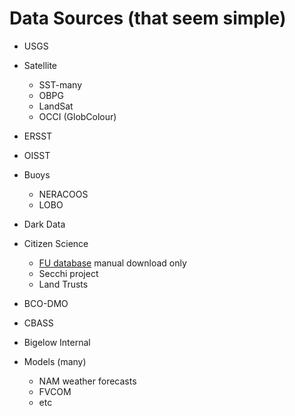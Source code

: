 # Data Sources (that seem simple)

- USGS

- Satellite
  + SST-many
  + OBPG
  + LandSat
  + OCCI (GlobColour)

- ERSST

- OISST

- Buoys
  + NERACOOS
  + LOBO
  
- Dark Data

- Citizen Science
  + [FU database](https://www.eyeonwater.org/) manual download only
  + Secchi project
  + Land Trusts
  
- BCO-DMO

- CBASS

- Bigelow Internal

- Models (many)
  + NAM weather forecasts
  + FVCOM
  + etc
